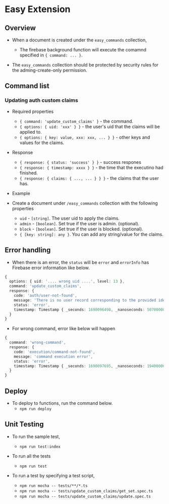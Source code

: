 # Easy Extension

## Overview

- When a document is created under the `easy_commands` collection,
  - The firebase background function will execute the comamnd specified in `{ command: ... }`.

- The `easy_commands` collection should be protected by security rules for the adming-create-only permission.


## Command list


### Updating auth custom claims

- Required properties
  - `{ command: 'update_custom_claims' }` - the command.
  - `{ options: { uid: 'xxx' } }` - the user's uid that the claims will be applied to.
  - `{ options: { key: value, xxx: xxx, ... } }` - other keys and values for the claims.


- Response
  - `{ response: { status: 'success' } }` - success respones
  - `{ response: { timestamp: xxxx } }` - the time that the executino had finished.
  - `{ response: { claims: { ..., ... } } }` - the claims that the user has.


- Example


- Create a document under `/easy_commands` collection with the following properties
  - `uid` - `[string]`. The user uid to apply the claims.
  - `admin` - `[boolean]`. Set true if the user is admin. (optional).
  - `block` - `[boolean]`. Set true if the user is blocked. (optional).
  - `{ [key: string]: any }`. You can add any string/value for the claims.


## Error handling

- When there is an error, the `status` will be `error` and `errorInfo` has Firebase error information like below.

```ts
{
  options: { uid: '.... wrong uid ....', level: 13 },
  command: 'update_custom_claims',
  response: {
    code: 'auth/user-not-found',
    message: 'There is no user record corresponding to the provided identifier.',
    status: 'error',
    timestamp: Timestamp { _seconds: 1690096498, _nanoseconds: 507000000 }
  }
}
```

- For wrong command, error like below will happen

```ts
{
  command: 'wrong-command',
  response: {
    code: 'execution/command-not-found',
    message: 'command execution error',
    status: 'error',
    timestamp: Timestamp { _seconds: 1690097695, _nanoseconds: 194000000 }
  }
}
```



## Deploy


- To deploy to functions, run the command below.
  - `npm run deploy`


## Unit Testing

- To run the sample test,
  - `npm run test:index`


- To run all the tests
  - `npm run test`


- To run a test by specifying a test script,
  - `npm run mocha -- tests/**/*.ts`
  - `npm run mocha -- tests/update_custom_claims/get_set.spec.ts`
  - `npm run mocha -- tests/update_custom_claims/update.spec.ts`




